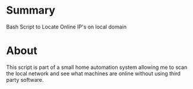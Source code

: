 # Summary
Bash Script to Locate Online IP's on local domain

# About
This script is part of a small home automation system allowing me to scan the local network and see what machines are online without using third party software.
